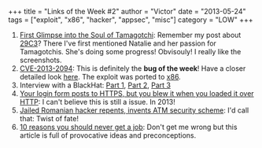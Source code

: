 +++
title = "Links of the Week #2"
author = "Victor"
date = "2013-05-24"
tags = ["exploit", "x86", "hacker", "appsec", "misc"]
category = "LOW"
+++

1.  <a href="http://www.kwartzlab.ca/2013/05/first-glimpse-soul-tamagotchi/" target="_blank">First Glimpse into the Soul of Tamagotchi</a>: Remember my post about <a href="http://dornea.nu/blog/2012/12/29c3" target="_blank">29C3</a>? There I've first mentioned Natalie and her passion for Tamagotchis. She's doing some progress! Obvisouly! I really like the screenshots.
2.  [CVE-2013-2094][1]: This is definitely the **bug of the week**! Have a closer detailed look [here][2]. The exploit was ported to [x86][3].
3.  Interview with a BlackHat: [Part 1][4], [Part 2][5], [Part 3][6]
4.  <a href="http://www.troyhunt.com/2013/05/your-login-form-posts-to-https-but-you.html?m=1" target="_blank">Your login form posts to HTTPS, but you blew it when you loaded it over HTTP</a>: I can't believe this is still a issue. In 2013!
5.  <a href="http://www.theregister.co.uk/2013/05/17/romanian_hacker_atm_security/" target="_blank">Jailed Romanian hacker repents, invents ATM security scheme</a>: I'd call that: Twist of fate!
6.  [10 reasons you should never get a job][7]: Don't get me wrong but this article is full of provocative ideas and preconceptions.

 [1]: http://cve.mitre.org/cgi-bin/cvename.cgi?name=CVE-2013-2094
 [2]: http://timetobleed.com/a-closer-look-at-a-recent-privilege-escalation-bug-in-linux-cve-2013-2094/
 [3]: http://rikiji.it/2013/05/10/CVE-2013-2094-x86.html
 [4]: https://blog.whitehatsec.com/interview-with-a-blackhat-part-1/
 [5]: https://blog.whitehatsec.com/interview-with-a-blackhat-part-2/#.UZ9JX8LX5xA
 [6]: https://blog.whitehatsec.com/interview-with-a-blackhat-part-3/
 [7]: http://www.highexistence.com/10-reasons-you-should-never-get-a-job%
